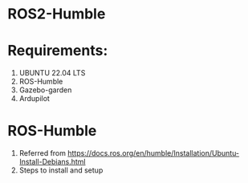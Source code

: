 # ROS2-Humble

# Requirements:
1. UBUNTU 22.04 LTS
2. ROS-Humble
4. Gazebo-garden
5. Ardupilot

# ROS-Humble
1. Referred from https://docs.ros.org/en/humble/Installation/Ubuntu-Install-Debians.html
2. Steps to install and setup
